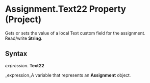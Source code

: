 
# Assignment.Text22 Property (Project)

Gets or sets the value of a local Text custom field for the assignment. Read/write  **String**.


## Syntax

 _expression_. **Text22**

 _expression_A variable that represents an  **Assignment** object.

